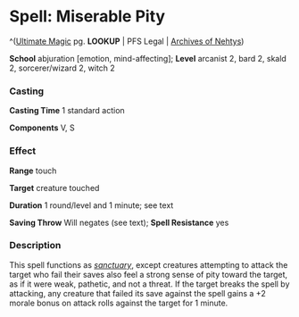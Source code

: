 # Spell: Miserable Pity

^([Ultimate Magic][ss-miserable-pity] pg. **LOOKUP** | PFS Legal | [Archives of Nehtys][sn-miserable-pity])

**School** abjuration [emotion, mind-affecting]; **Level** arcanist 2, bard 2, skald 2, sorcerer/wizard 2, witch 2

### Casting

**Casting Time** 1 standard action  

**Components** V, S

### Effect

**Range** touch  

**Target** creature touched  

**Duration** 1 round/level and 1 minute; see text  

**Saving Throw** Will negates (see text); **Spell Resistance** yes

### Description

This spell functions as _[sanctuary]_, except creatures attempting to attack the target who fail their saves also feel a strong sense of pity toward the target, as if it were weak, pathetic, and not a threat. If the target breaks the spell by attacking, any creature that failed its save against the spell gains a +2 morale bonus on attack rolls against the target for 1 minute.

[ss-miserable-pity]: http://paizo.com/pathfinderRPG/v57
[sn-miserable-pity]: http://www.archivesofnethys.com/SpellDisplay.aspx?ItemName=Miserable%20Pity
[sanctuary]: http://www.archivesofnethys.com/SpellDisplay.aspx?ItemName=sanctuary